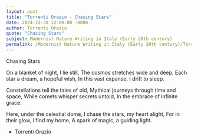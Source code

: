 ```yaml
---
layout: post
title: "Torrenti Orazio - Chasing Stars"
date: 2024-12-30 12:00:00 -0000
author: Torrenti Orazio
quote: "Chasing Stars"
subject: Modernist Nature Writing in Italy (Early 20th century)
permalink: /Modernist Nature Writing in Italy (Early 20th century)/Torrenti Orazio/Torrenti Orazio - Chasing Stars
---
```


Chasing Stars

On a blanket of night, I lie still,
The cosmos stretches wide and deep,
Each star a dream, a hopeful wish,
In this vast expanse, I drift to sleep.

Constellations tell the tales of old,
Mythical journeys through time and space,
While comets whisper secrets untold,
In the embrace of infinite grace.

Here, under the celestial dome,
I chase the stars, my heart alight,
For in their glow, I find my home,
A spark of magic, a guiding light.

- Torrenti Orazio
